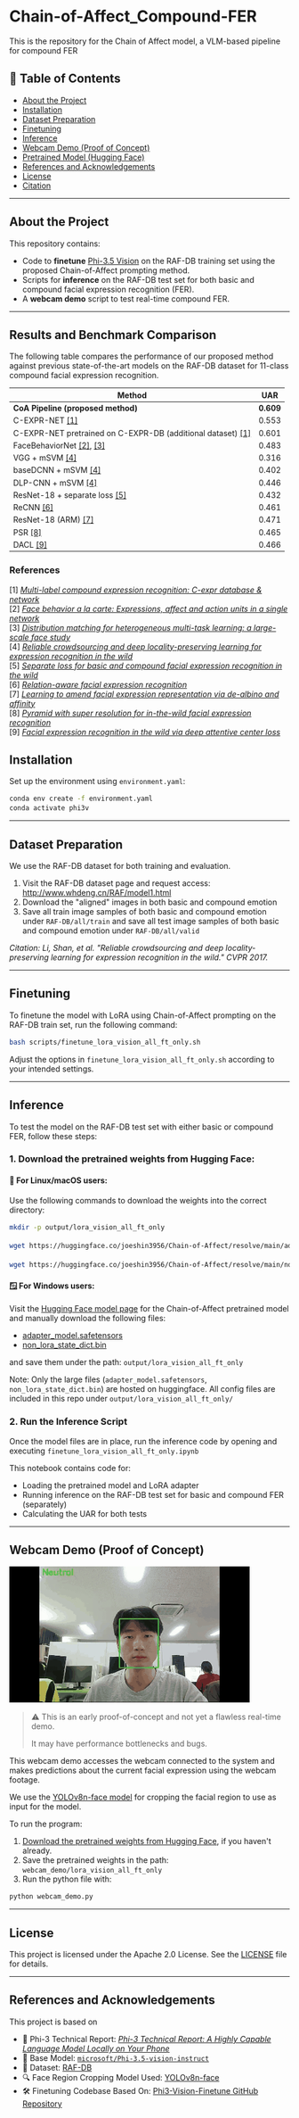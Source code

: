 # Chain-of-Affect_Compound-FER
This is the repository for the Chain of Affect model, a VLM-based pipeline for compound FER

## 📑 Table of Contents
- [About the Project](#about-the-project)
- [Installation](#installation)
- [Dataset Preparation](#dataset-preparation)
- [Finetuning](#finetuning)
- [Inference](#inference)
- [Webcam Demo (Proof of Concept)](#webcam-demo-proof-of-concept)
- [Pretrained Model (Hugging Face)](#pretrained-model-hugging-face)
- [References and Acknowledgements](#references-and-acknowledgements)
- [License](#license)
- [Citation](#citation)

---

## About the Project

<!--
This repository accompanies the paper:

> **Chain-of-Affect: Compound Facial Expression Recognition through Sequential Vision Language Model Prompting for Interactive Robots**  
> (Submitted to EAAI 202X)
-->

This repository contains:
- Code to **finetune** [Phi-3.5 Vision](https://huggingface.co/microsoft/Phi-3.5-vision-instruct) on the RAF-DB training set using the proposed Chain-of-Affect prompting method.
- Scripts for **inference** on the RAF-DB test set for both basic and compound facial expression recognition (FER).
- A **webcam demo** script to test real-time compound FER.

---

## Results and Benchmark Comparison

The following table compares the performance of our proposed method against previous state-of-the-art models on the RAF-DB dataset for 11-class compound facial expression recognition.

| Method | UAR |
|--------|-----|
| **CoA Pipeline (proposed method)** | **0.609** |
| C-EXPR-NET [[1]](#ref1) | 0.553 |
| C-EXPR-NET pretrained on C-EXPR-DB (additional dataset) [[1]](#ref1) | 0.601 |
| FaceBehaviorNet [[2]](#ref2), [[3]](#ref3) | 0.483 |
| VGG + mSVM [[4]](#ref4) | 0.316 |
| baseDCNN + mSVM [[4]](#ref4) | 0.402 |
| DLP-CNN + mSVM [[4]](#ref4) | 0.446 |
| ResNet-18 + separate loss [[5]](#ref5) | 0.432 |
| ReCNN [[6]](#ref6) | 0.461 |
| ResNet-18 (ARM) [[7]](#ref7) | 0.471 |
| PSR [[8]](#ref8) | 0.465 |
| DACL [[9]](#ref9) | 0.466 |

### References

<a name="ref1">[1]</a> [_Multi-label compound expression recognition: C-expr database & network_](https://openaccess.thecvf.com/content/CVPR2023/html/Kollias_Multi-Label_Compound_Expression_Recognition_C-EXPR_Database__Network_CVPR_2023_paper.html)  
<a name="ref2">[2]</a> [_Face behavior a la carte: Expressions, affect and action units in a single network_](https://arxiv.org/abs/1910.11111)  
<a name="ref3">[3]</a> [_Distribution matching for heterogeneous multi-task learning: a large-scale face study_](https://arxiv.org/abs/2105.03790)  
<a name="ref4">[4]</a> [_Reliable crowdsourcing and deep locality-preserving learning for expression recognition in the wild_](https://openaccess.thecvf.com/content_cvpr_2017/html/Li_Reliable_Crowdsourcing_and_CVPR_2017_paper.html)  
<a name="ref5">[5]</a> [_Separate loss for basic and compound facial expression recognition in the wild_](https://proceedings.mlr.press/v101/li19b.html)  
<a name="ref6">[6]</a> [_Relation-aware facial expression recognition_](https://ieeexplore.ieee.org/abstract/document/9496600)  
<a name="ref7">[7]</a> [_Learning to amend facial expression representation via de-albino and affinity_](https://arxiv.org/abs/2103.10189)  
<a name="ref8">[8]</a> [_Pyramid with super resolution for in-the-wild facial expression recognition_](https://ieeexplore.ieee.org/abstract/document/9143068)  
<a name="ref9">[9]</a> [_Facial expression recognition in the wild via deep attentive center loss_](https://openaccess.thecvf.com/content/WACV2021/html/Farzaneh_Facial_Expression_Recognition_in_the_Wild_via_Deep_Attentive_Center_WACV_2021_paper.html)

## Installation

Set up the environment using `environment.yaml`:

```bash
conda env create -f environment.yaml
conda activate phi3v
```

---

## Dataset Preparation

We use the RAF-DB dataset for both training and evaluation.
1. Visit the RAF-DB dataset page and request access:
http://www.whdeng.cn/RAF/model1.html
2. Download the "aligned" images in both basic and compound emotion
3. Save all train image samples of both basic and compound emotion under ```RAF-DB/all/train``` and save all test image samples of both basic and compound emotion under ```RAF-DB/all/valid```

_Citation: Li, Shan, et al. "Reliable crowdsourcing and deep locality-preserving learning for expression recognition in the wild." CVPR 2017._

---

## Finetuning

To finetune the model with LoRA using Chain-of-Affect prompting on the RAF-DB train set, run the following command:

```bash
bash scripts/finetune_lora_vision_all_ft_only.sh
```

Adjust the options in ```finetune_lora_vision_all_ft_only.sh``` according to your intended settings.

---

## Inference

To test the model on the RAF-DB test set with either basic or compound FER, follow these steps:
### 1. Download the pretrained weights from Hugging Face:

#### 🐧 For Linux/macOS users:

Use the following commands to download the weights into the correct directory:

```bash
mkdir -p output/lora_vision_all_ft_only

wget https://huggingface.co/joeshin3956/Chain-of-Affect/resolve/main/adapter_model.safetensors -O output/lora_vision_all_ft_only/adapter_model.safetensors

wget https://huggingface.co/joeshin3956/Chain-of-Affect/resolve/main/non_lora_state_dict.bin -O output/lora_vision_all_ft_only/non_lora_state_dict.bin
```

#### 🪟 For Windows users:

Visit the [Hugging Face model page](https://huggingface.co/joeshin3956/Chain-of-Affect/tree/main) for the Chain-of-Affect pretrained model and manually download the following files:
- [adapter_model.safetensors](https://huggingface.co/joeshin3956/Chain-of-Affect/resolve/main/adapter_model.safetensors)
- [non_lora_state_dict.bin](https://huggingface.co/joeshin3956/Chain-of-Affect/resolve/main/non_lora_state_dict.bin)

and save them under the path: ```output/lora_vision_all_ft_only```

Note: Only the large files (```adapter_model.safetensors```, ```non_lora_state_dict.bin```) are hosted on huggingface. All config files are included in this repo under ```output/lora_vision_all_ft_only/```

### 2. Run the Inference Script

Once the model files are in place, run the inference code by opening and executing ```finetune_lora_vision_all_ft_only.ipynb```

This notebook contains code for:
- Loading the pretrained model and LoRA adapter
- Running inference on the RAF-DB test set for basic and compound FER (separately)
- Calculating the UAR for both tests

---

## Webcam Demo (Proof of Concept)

![Webcam Demo](assets/output_compounfer_edit.gif)

> ⚠️ This is an early proof-of-concept and not yet a flawless real-time demo.
>
> It may have performance bottlenecks and bugs.

This webcam demo accesses the webcam connected to the system and makes predictions about the current facial expression using the webcam footage.

We use the [YOLOv8n-face model](https://github.com/akanametov/yolo-face) for cropping the facial region to use as input for the model.

To run the program:
1. [Download the pretrained weights from Hugging Face](#1-download-the-pretrained-weights-from-hugging-face), if you haven't already.
2. Save the pretrained weights in the path: ```webcam_demo/lora_vision_all_ft_only```
3. Run the python file with:
  ```bash
  python webcam_demo.py
  ```

---

## License
This project is licensed under the Apache 2.0 License. See the [LICENSE](LICENSE) file for details.
<!--
---

## Citation
If you use this work in your research, please consider citing:
```bibtex
@misc{chainofaffect202X,
  title={Chain-of-Affect: Compound Facial Expression Recognition through Sequential Vision Language Model Prompting for Interactive Robots},
  author={Your Name},
  year={202X},
  note={Submitted to EAAI},
  url={https://github.com/Joe-Shin/Chain-of-Affect_Compound-FER}
}
```
-->
---

## References and Acknowledgements
This project is based on
- 📄 Phi-3 Technical Report: [_Phi-3 Technical Report: A Highly Capable Language Model Locally on Your Phone_](https://arxiv.org/abs/2404.14219)
- 🤗 Base Model: [```microsoft/Phi-3.5-vision-instruct```](https://huggingface.co/microsoft/Phi-3.5-vision-instruct)
- 🔬 Dataset: [RAF-DB](http://www.whdeng.cn/RAF/model1.html)
- 🔍 Face Region Cropping Model Used: [YOLOv8n-face](https://github.com/akanametov/yolo-face)
- 🛠️ Finetuning Codebase Based On: [Phi3-Vision-Finetune GitHub Repository](https://github.com/2U1/Phi3-Vision-Finetune/tree/main)
